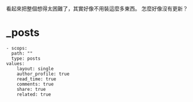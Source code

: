 看起來把整個想得太困難了，其實好像不用裝這麼多東西。
怎麼好像沒有更新？
# _posts
    - scops:
      path: ""
      type: posts
    values:
        layout: single
        author_profile: true
        read_time: true
        comments: true
        share: true
        related: true
